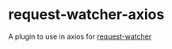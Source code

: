 # request-watcher-axios
A plugin to use in axios for [request-watcher](https://github.com/request-watcher/request-watcher)
